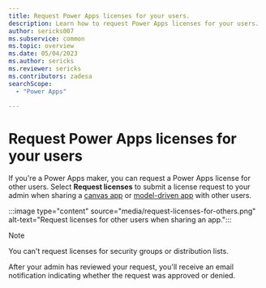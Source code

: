 ```yaml
---
title: Request Power Apps licenses for your users.
description: Learn how to request Power Apps licenses for your users.
author: sericks007
ms.subservice: common
ms.topic: overview
ms.date: 05/04/2023
ms.author: sericks
ms.reviewer: sericks
ms.contributors: zadesa
searchScope:
  - "Power Apps"

---
```

# Request Power Apps licenses for your users

If you're a Power Apps maker, you can request a Power Apps license for other users. Select **Request licenses** to submit a license request to your admin when sharing a [canvas app](../maker/canvas-apps/share-app.md) or [model-driven app](../maker/model-driven-apps/share-model-driven-app.md) with other users.

:::image type="content" source="media/request-licenses-for-others.png" alt-text="Request licenses for other users when sharing an app.":::

> [!Note]
> You can't request licenses for security groups or distribution lists.

After your admin has reviewed your request, you'll receive an email notification indicating whether the request was approved or denied.
